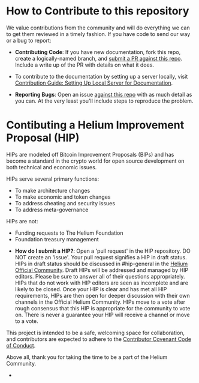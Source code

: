 # How to Contribute to this repository

We value contributions from the community and will do everything we can to get them reviewed in a
timely fashion. If you have code to send our way or a bug to report:

- **Contributing Code**: If you have new documentation, fork this repo, create a logically-named
  branch, and [submit a PR against this repo](https://github.com/helium/docs). Include a write up of
  the PR with details on what it does.

- To contribute to the documentation by setting up a server locally, visit [Contribution Guide:
  Setting Up Local Server for Documentation][local-server-guide].

- **Reporting Bugs**: Open an issue [against this repo](https://github.com/helium/docs/issues) with
  as much detail as you can. At the very least you'll include steps to reproduce the problem.

# Contibuting a Helium Improvement Proposal (HIP)

HIPs are modeled off Bitcoin Improvement Proposals (BIPs) and has become a standard in the crypto
world for open source development on both technical and economic issues.

HIPs serve several primary functions:

- To make architecture changes
- To make economic and token changes
- To address cheating and security issues
- To address meta-governance

HIPs are not:

- Funding requests to The Helium Foundation
- Foundation treasury management

* **How do I submit a HIP?**: Open a 'pull request' in the HIP repository. DO NOT create an 'issue'.
  Your pull request signifies a HIP in draft status. HIPs in draft status should be discussed in
  #hip-general in the [Helium Official Community](https://discord.gg/uTauMaJ2We). Draft HIPs will be
  addressed and managed by HIP editors. Please be sure to answer all of their questions
  appropriately. HIPs that do not work with HIP editors are seen as incomplete and are likely to be
  closed. Once your HIP is clear and has met all HIP requirements, HIPs are then open for deeper
  discussion with their own channels in the Official Helium Community. HIPs move to a vote after
  rough consensus that this HIP is appropriate for the community to vote on. There is never a
  guarantee your HIP will receive a channel or move to a vote.

This project is intended to be a safe, welcoming space for collaboration, and contributors are
expected to adhere to the [Contributor Covenant Code of Conduct](http://contributor-covenant.org/).

Above all, thank you for taking the time to be a part of the Helium Community.

- [local-server-guide]: docs/home/faq/docs-installation.mdx
